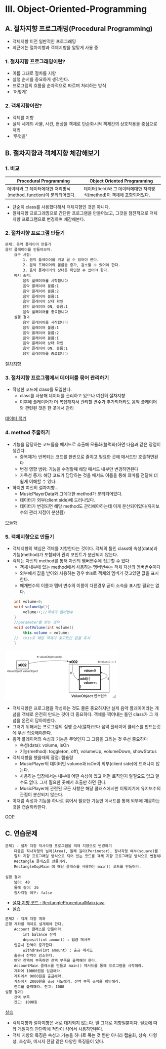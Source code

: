 # III. Object-Oriented-Programming
## A. 절차지향 프로그래밍(Procedural Programming)
- 객체지향 이전 일반적인 프로그래밍
- 최근에는 절차지향과 객체지향을 알맞게 사용 중
### 1. 절차지향 프로그래밍이란?
- 이름 그대로 절차를 지향
- 실행 순서를 중요하게 생각한다. 
- 프로그램의 흐름을 순차적으로 따르며 처리하는 방식
- '어떻게'
### 2. 객체지향이란?
- 객체를 지향
- 실제 세계의 사물, 사건, 현상을 객체로 단순화시켜 객체간의 상호작용을 중심으로 처리
- '무엇을'

## B. 절차지향과 객체지향 체감해보기
### 1. 비교
| Procedural Programming                        | Object Oriented Programming                    |
|-----------------------------------------------|------------------------------------------------|
| 데이터와 그 데이터에대한 처리방식(method, function)이 분리되어있다. | 데이터(field)와 그 데이터에대한 처리방식(method)이 객체에 포함되어있다. |
- 단순히 class를 사용했다해서 객체지향인 것은 아니다.
- 절차지향 프로그래밍으로 간단한 프로그램을 만들어보고, 그것을 점진적으로 객체지향 프로그램으로 변경하며 체감해본다.  
### 2. 절차지향 프로그램 만들기
```dockerfile
문제: 음악 플레이어 만들기
음악 플레이어를 만들어보자.
    요구 사항:
        1. 음악 플레이어를 켜고 끌 수 있어야 한다.
        2. 음악 프레이어의 볼륨을 증가, 감소할 수 있어야 한다.
        3. 음악 플레이어의 상태를 확인할 수 있어야 한다.
    예시 출력: 
        음악 플레이어를 시작합니다
        음악 플레이어 볼륨:1
        음악 플레이어 볼륨:2
        음악 플레이어 볼륨:1
        음악 플레이어 상태 확인
        음악 플레이어 ON, 볼륨:1
        음악 플레이어를 종료합니다
    실행 결과 
        음악 플레이어를 시작합니다
        음악 플레이어 볼륨:1
        음악 플레이어 볼륨:2
        음악 플레이어 볼륨:1
        음악 플레이어 상태 확인
        음악 플레이어 ON, 볼륨:1
        음악 플레이어를 종료합니다
```
[절차지향](../../src/step02_basic/chapter03_oop/oop1_procedural/MusicPlayerMain.java)
 
### 3. 절차지향 프로그램에서 데이터를 묶어 관리하기
- 작성한 코드에 class를 도입한다. 
  - class를 사용해 데이터를 관리하고 있으나 여전히 절차지향
  - 이후에 플레이어가 더 복잡해져서 관리할 변수가 추가되더라도 음악 플레이어와 관련된 것은 한 곳에서 관리

[데이터 묶기](../../src/step02_basic/chapter03_oop/oop2_useClass/MusicPlayerMain.java)
### 4. method 추출하기
- 기능을 담당하는 코드들을 메서드로 추출해 모듈화(블럭화)하면 다음과 같은 장점이 생긴다. 
  - 중복제거: 반복되는 코드를 한번으로 줄이고 필요한 곳에 매서드만 호출하면된다
  - 변경 영향 범위: 기능을 수정할때 해당 매서드 내부만 변경하면된다
  - 가독성 증가: 해당 코드가 담당하는 것을 매서드 이름을 통해 의미를 전달해 더 쉽게 이해할 수 있다.
- 하지만 여전히 절차지향... 
    - MusicPlayerData와 그에대한 method가 분리되어있다. 
    - 데이터가 외부(client side)에 드러나있다.
    - 데이터가 변경되면 해당 method도 관리해야하는데 이게 분산되어있다(유지보수의 관리 지점이 분산됨)
  
[모듈화](../../src/step02_basic/chapter03_oop/oop3_useMethod/MusicPlayerMain.java)
### 5. 객체지향으로 만들기
- 객체지향의 핵심은 객체를 지향한다는 것이다. 객체의 틀인 class에 속성(data)과 기능(method)가 포함되어 관리 포인트가 분산되지 않는다.
- 객체는 자신의 method를 통해 자신의 멤버변수에 접근할 수 있다
  - 객체 내부에 있는 method에서 사용하는 멤버변수는 객체 자신의 멤버변수이다
  - 외부에서 값을 받아와 사용하는 경우 this로 객체의 멤버가 갖고있던 값을 표시한다.
  - 매개변수의 이름과 멤버 변수의 이름이 다른경우 굳이 소속을 표시할 필요는 없다.
```java
    int volume=0;
    void volumeUp(){
        volume++;//객체의 멤버변수
    }
    //parameter를 받는 경우
    void setVolume(int volume){
        this.volume = volume;
    //  this로 해당 객체가 갖고있던 값을 표시
    }
```
![img.png](../img/oopMethod.png)

- 객체지향은 프로그램을 작성하는 것도 물론 중요하지만 실제 음악 플래이어라는 개념을 객체로 온전히 만드는 것이 더 중요하다. 객체를 찍어내는 틀인 class가 그 개념을 온전히 담아야한다. 
- 그러기 위해서는 프로그램의 실행 순서(절차)보다 음악 플레이어 클레스를 만드는것에 우선 집중해야한다. 
- 음악 플레이어의 속성과 기능은 무엇인지 그 그림을 그리는 것 우선 중요하다
  - 속성(data): volume, isOn
  - 기능(method): toggle(on, off), volumeUp, volumeDown, showStatus
- 객체지향을 했을때의 장점: 캡슐링
  - MusicPlayer의 데이터인 volume과 isOn이 외부(client side)에 드러나지 않는다. 
  - 사용하는 입장에서는 내부에 어떤 속성이 있고 어떤 로직인지 알필요도 없고 알수도 없다. 그저 필요한 곳에서 호출만 하면 된다.
  - MusicPlayer에 관련된 모든 사항은 해당 클래스에서만 이뤄지기에 유지보수의 관점이 분산되지 않는다.
- 이처럼 속성과 기능을 하나로 묶어서 필요한 기능만 메서드를 통해 외부에 제공하는 것을 캡슐화라한다. 

[OOP](../../src/step02_basic/chapter03_oop/oop4_ObjectOriented/MusicPlayerMain.java)

## C. 연습문제
```dockerfile
문제1 - 절차 지향 직사각형 프로그램을 객체 지향으로 변경하기
    다음은 직사각형의 넓이(Area), 둘레 길이(Perimeter), 정사각형 여부(square)를 구하는 프로그램이다.
    절차 지향 프로그래밍 방식으로 되어 있는 코드를 객체 지향 프로그래밍 방식으로 변경해라.
    Rectangle 클래스를 만들어라.
    RectangleOopMain 에 해당 클래스를 사용하는 main() 코드를 만들어라.

실행 결과 
    넓이: 40
    둘레 길이: 26
    정사각형 여부: false
```
- [절차 지향 코드 : RectangleProceduralMain.java](../../src/step02_basic/chapter03_oop/ex/oop1Question/RectangleProceduralMain.java)
- [실습](../../src/step02_basic/chapter03_oop/ex/oop1Question/RectangleOOPMain.java)

```dockerfile
문제2 - 객체 지향 계좌
은행 계좌를 객체로 설계해야 한다.
    Account 클래스를 만들어라.
        int balance 잔액
        deposit(int amount) : 입금 메서드
    입금시 잔액이 증가한다.
        withdraw(int amount) : 출금 메서드
    출금시 잔액이 감소한다.
    만약 잔액이 부족하면 잔액 부족을 출력해야 한다.
    AccountMain 클래스를 만들고 main() 메서드를 통해 프로그램을 시작해라.
    계좌에 10000원을 입금해라.
    계좌에서 9000원을 출금해라.
    계좌에서 2000원을 출금 시도해라. 잔액 부족 출력을 확인해라.
    잔고를 출력해라. 잔고: 1000
실행 결과1
    잔액 부족
    잔고: 1000원
```
[실습](../../src/step02_basic/chapter03_oop/ex/oop2Question/AccountMain.java)

- 객체지향과 절차지향은 서로 대치되지 않는다. 말 그대로 지향일뿐이다. 필요에 따라 개발자의 판단하에 적당이 섞어서 사용하면된다.  
- 객체 지향의 특징은 속성과 기능을 하나로 묶는 것 뿐만 아니라 캡슐화, 상속, 다형성, 추상화, 메시지 전달 같은 다양한
특징들이 있다.
